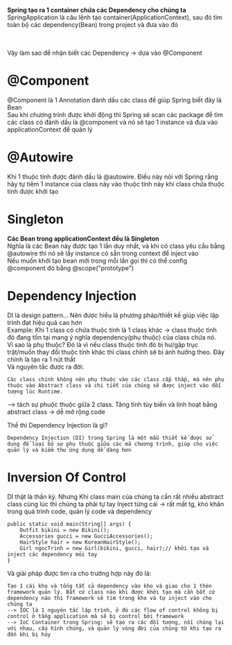 <b>Spring tạo ra 1 container chứa các Dependency cho chúng ta</b>
<br>
SpringApplication là câu lệnh tạo container(ApplicationContext), sau đó tìm toàn bộ các dependency(Bean) trong project và đưa vào đó

<br><br>
Vậy làm sao để nhận biết các Dependency -> dựa vào @Component 

# @Component
@Component là 1 Annotation đánh dấu các class để giúp Spring biết đây là Bean
<br>
Sau khi chương trình được khởi động thì Spring sẽ scan các package để tìm các class có đánh dấu là @component và nó sẽ tạo 1 instance và đưa vào applicationContext để quản lý
<br>

# @Autowire
Khi 1 thuộc tính được đánh dấu là @autowire. Điều này nói với Spring rằng hãy tự tiêm 1 instance của class này vào thuộc tính này khi class chứa thuộc tính được khởi tạo
<br>

# Singleton
<b>Các Bean trong applicationContext đều là Singleton</b>
<br>
Nghĩa là các Bean này được tạo 1 lần duy nhất, và khi có class yêu cầu bằng @autowire thì nó sẽ lấy instance có sẵn trong context để inject vào
<br>
Nếu muốn khởi tạo bean mới trong mỗi lần gọi thì có thể config @component đó bằng @scope("prototype")

# Dependency Injection
DI là design pattern... Nên được hiểu là phương pháp/thiết kế giúp việc lập trình đạt hiệu quả cao hơn
<br>
Example: Khi 1 class có chứa thuộc tính là 1 class khác -> class thuộc tính đó đang tồn tại mang ý nghĩa dependency(phụ thuộc) của class chứa nó.
<br>
Vì sao là phụ thuộc? Đó là vì nếu class thuộc tính đó bị hư/gặp trục trặt/muốn thay đổi thuộc tính khác thì class chính sẽ bị ảnh hưởng theo. Đây chính là tạo ra 1 nút thắt
<br>
Và nguyên tắc được ra đời:

```
Các class chính không nên phụ thuộc vào các class cấp thấp, mà nên phụ thuộc vào Abstract class và chi tiết của chúng sẽ được inject vào đối tượng lúc Runtime.
```
--> tách sự phuộc thuộc giữa 2 class. Tăng tính tùy biến và linh hoạt bằng abstract class -> dễ mở rộng code

Thế thì Dependency Injection là gì?

```
Dependency Injection (DI) trong Spring là một mẫu thiết kế được sử dụng để loại bỏ sự phụ thuộc giữa các mã chương trình, giúp cho việc quản lý và kiểm thử ứng dụng dễ dàng hơn
```

# Inversion Of Control

DI thật là thần kỳ. Nhưng Khi class main của chúng ta cần rất nhiều abstract class cùng lúc thì chúng ta phải tự tay Inject từng 
cái -> rất mất tg, khó khăn trong quá trình code, quản lý code và dependency

```
public static void main(String[] args) {
    Outfit bikini = new Bikini();
    Accessories gucci = new GucciAccessories();
    HairStyle hair = new KoreanHairStyle();
    Girl ngocTrinh = new Girl(bikini, gucci, hair);// khởi tạo và inject các dependency mỏi tay
}
```
Và giải pháp được tìm ra cho trường hợp này đó là:

```
Tạo 1 cái kho và tống tất cả dependency vào kho và giao cho 1 thèn framework quản lý. Bất cứ class nào khi được khởi tạo mà cần bất cứ dependency nào thì framework sẽ tìm trong kho và tự inject vào cho chúng ta 
--> IOC là 1 nguyên tắc lập trình, ở đó các flow of control không bị control ở tầng application mà sẽ bị control bởi framework 
--> IoC Container trong Spring: sẽ tạo ra các đối tượng, nối chúng lại với nhau, cấu hình chúng, và quản lý vòng đời của chúng từ khi tạo ra đến khi bị hủy
```



